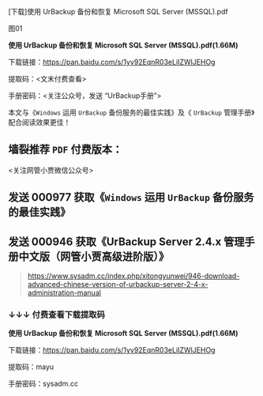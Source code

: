 [下载]使用 UrBackup 备份和恢复 Microsoft SQL Server (MSSQL).pdf







图01



**使用 UrBackup 备份和恢复 Microsoft SQL Server (MSSQL).pdf(1.66M)**

下载链接：https://pan.baidu.com/s/1yv92EqnR03eLiIZWlJEHOg

提取码：<文末付费查看>

手册密码：<关注公众号，发送 “UrBackup手册”>





本文与《`Windows` 运用 `UrBackup` 备份服务的最佳实践》及《 `UrBackup` 管理手册》配合阅读效果更佳！

## 墙裂推荐 `PDF` 付费版本：

<关注网管小贾微信公众号>

## 发送 000977 获取《`Windows` 运用 `UrBackup` 备份服务的最佳实践》

## 发送 000946 获取《UrBackup Server 2.4.x 管理手册中文版（网管小贾高级进阶版）》

> https://www.sysadm.cc/index.php/xitongyunwei/946-download-advanced-chinese-version-of-urbackup-server-2-4-x-administration-manual 



### ↓↓↓ 付费查看下载提取码





**使用 UrBackup 备份和恢复 Microsoft SQL Server (MSSQL).pdf(1.66M)**

下载链接：https://pan.baidu.com/s/1yv92EqnR03eLiIZWlJEHOg

提取码：mayu

手册密码：sysadm.cc

